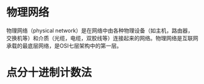 # 物理网络

物理网络（physical network）是在网络中由各种物理设备（如主机，路由器，交换机等）和介质（光缆，电缆，双胶线等）连接起来的网络。物理网络是互联网承载的最底层网络，是OSI七层架构中的第一层。

# 点分十进制计数法

